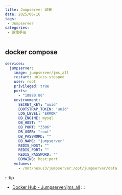 ```yaml
---
title: Jumpserver 部署
date: 2025/06/16
tags:
 - Jumpserver
categories:
 - 运维手册
---
```


## docker compose

```yml
services:
  jumpserver: 
    image: jumpserver/jms_all
    restart: unless-stopped
    user: root
    privileged: true
    ports:
      - "10880:80"
    environment:
      SECRET_KEY: "uuid"
      BOOTSTRAP_TOKEN: "uuid"
      LOG_LEVEL: "ERROR"
      DB_ENGINE: mysql
      DB_HOST: ""
      DB_PORT: "3306"
      DB_USER: "root"
      DB_PASSWORD: ""
      DB_NAME: "jumpserver"
      REDIS_HOST: ""
      REDIS_PORT: ""
      REDIS_PASSWORD: ""
      DOMAINS: host:port
    volumes:
      - /mnt/nexus3/jumpserver:/opt/jumpserver/data
```

:::tip
- [Docker Hub - Jumpserver/jms_all](https://hub.docker.com/r/jumpserver/jms_all)
:::
